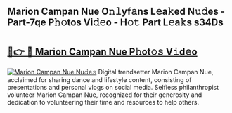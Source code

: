 ## Marion Campan Nue O𝚗𝚕yf𝚊ns L𝚎a𝚔ed N𝚞𝚍es - Part-7qe P𝚑𝚘tos Vi𝚍𝚎o - H𝚘𝚝 Part L𝚎a𝚔s s34Ds

# <h2><a href="http://kf37yg2.oniu.top/?m=Marion+Campan+Nue">🔗👉 🔴 Marion Campan Nue P𝚑ot𝚘𝚜 V𝚒d𝚎o</a></h2>

[![Marion Campan Nue Nu𝚍e𝚜](https://i.imgur.com/0qMVB7G.gif)](http://kf37yg2.oniu.top/?m=Marion+Campan+Nue)
Digital trendsetter Marion Campan Nue, acclaimed for sharing dance and lifestyle content, consisting of presentations and personal vlogs on social media. Selfless philanthropist volunteer Marion Campan Nue, recognized for their generosity and dedication to volunteering their time and resources to help others.  
